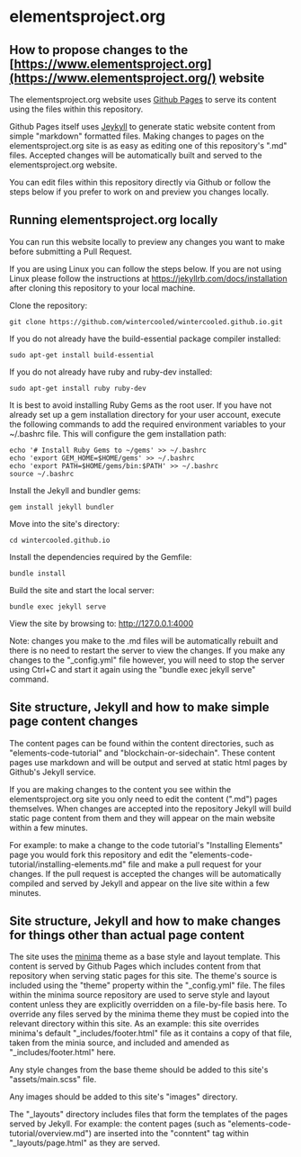 # elementsproject.org

## How to propose changes to the [https://www.elementsproject.org](https://www.elementsproject.org/) website

The elementsproject.org website uses [Github Pages](https://pages.github.com/) to serve its content using the files within this repository.

Github Pages itself uses [Jeykyll](https://jekyllrb.com/) to generate static website content from simple "markdown" formatted files. Making changes to pages on the elementsproject.org site is as easy as editing one of this repository's ".md" files. Accepted changes will be automatically built and served to the elementsproject.org website.

You can edit files within this repository directly via Github or follow the steps below if you prefer to work on and preview you changes locally.

## Running elementsproject.org locally

You can run this website locally to preview any changes you want to make before submitting a Pull Request.

If you are using Linux you can follow the steps below. If you are not using Linux please follow the instructions at https://jekyllrb.com/docs/installation after cloning this repository to your local machine.

Clone the repository:
~~~~
git clone https://github.com/wintercooled/wintercooled.github.io.git
~~~~

If you do not already have the build-essential package compiler installed:
~~~~
sudo apt-get install build-essential
~~~~

If you do not already have ruby and ruby-dev installed: 
~~~~
sudo apt-get install ruby ruby-dev
~~~~

It is best to avoid installing Ruby Gems as the root user. If you have not already set up a gem installation directory for your user account, execute the following commands to add the required environment variables to your ~/.bashrc file. This will configure the gem installation path:
~~~~
echo '# Install Ruby Gems to ~/gems' >> ~/.bashrc
echo 'export GEM_HOME=$HOME/gems' >> ~/.bashrc
echo 'export PATH=$HOME/gems/bin:$PATH' >> ~/.bashrc
source ~/.bashrc
~~~~

Install the Jekyll and bundler gems:
~~~~
gem install jekyll bundler
~~~~

Move into the site's directory:
~~~~
cd wintercooled.github.io
~~~~

Install the dependencies required by the Gemfile:
~~~~
bundle install
~~~~

Build the site and start the local server:
~~~~
bundle exec jekyll serve 
~~~~

View the site by browsing to: http://127.0.0.1:4000

Note: changes you make to the .md files will be automatically rebuilt and there is no need to restart the server to view the changes. If you make any changes to the "_config.yml" file however, you will need to stop the server using Ctrl+C and start it again using the "bundle exec jekyll serve" command.

## Site structure, Jekyll and how to make simple page content changes

The content pages can be found within the content directories, such as "elements-code-tutorial" and "blockchain-or-sidechain". These content pages use markdown and will be output and served at static html pages by Github's Jekyll service. 

If you are making changes to the content you see within the elementsproject.org site you only need to edit the content (".md") pages themselves. When changes are accepted into the repository Jekyll will build static page content from them and they will appear on the main website within a few minutes.

For example: to make a change to the code tutorial's "Installing Elements" page you would fork this repository and edit the "elements-code-tutorial/installing-elements.md" file and make a pull request for your changes. If the pull request is accepted the changes will be automatically compiled and served by Jekyll and appear on the live site within a few minutes.


## Site structure, Jekyll and how to make changes for things other than actual page content

The site uses the [minima](https://github.com/jekyll/minima) theme as a base style and layout template. This content is served by Github Pages which includes content from that repository when serving static pages for this site. The theme's source is included using the "theme" property within the "_config.yml" file. The files within the minima source repository are used to serve style and layout content unless they are explicitly overridden on a file-by-file basis here. To override any files served by the minima theme they must be copied into the relevant directory within this site. As an example: this site overrides minima's default "_includes/footer.html" file as it contains a copy of that file, taken from the minia source, and included and amended as "_includes/footer.html" here.

Any style changes from the base theme should be added to this site's "assets/main.scss" file. 

Any images should be added to this site's "images" directory.

The "_layouts" directory includes files that form the templates of the pages served by Jekyll. For example: the content pages (such as "elements-code-tutorial/overview.md") are inserted into the "conntent" tag within "_layouts/page.html" as they are served. 




